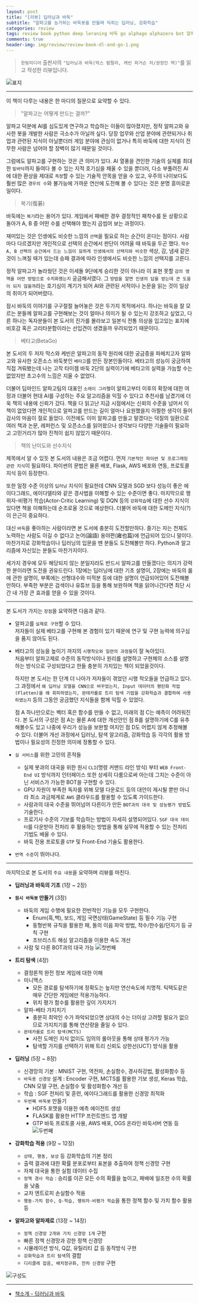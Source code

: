 ```yaml
---  
layout: post  
title: "[리뷰] 딥러닝과 바둑"  
subtitle: "알파고를 능가하는 바둑봇을 만들며 익히는 딥러닝, 강화학습"  
categories: review  
tags: review book python deep leraning 바둑 go alphago alphazero bot 알파고 알파고제로
comments: true  
header-img: img/review/review-book-dl-and-go-1.png
---  
```

  
> `한빛미디어` 출판사의 `"딥러닝과 바둑(막스 펌펄라, 케빈 퍼거슨 저/권정민 역)"`를 읽고 작성한 리뷰입니다.  

![표지](https://theorydb.github.io/assets/img/review/review-book-dl-and-go-1.png)  

---

이 책이 다루는 내용은 한 마디의 질문으로 요약할 수 있다.

> "알파고는 어떻게 만드는 걸까?"

알파고 덕분에 AI를 심도있게 연구하고 학습하는 이들이 많아졌지만, 정작 알파고와 유사한 봇을 개발한 사람은 극소수가 아닐까 싶다. 당장 업무와 산업 분야에 관련되거나 취업과 관련된 지식이 아닐뿐더러 게임 분야에 관심이 없거나 특히 바둑에 대한 지식이 전무한 사람은 넘어야 할 장벽이 많기 때문일 것이다.

그럼에도 알파고를 구현하는 것은 큰 의미가 있다. AI 열풍을 견인한 기술의 실체를 최대한 `밑바닥`까지 들여다 볼 수 있는 지적 호기심을 채울 수 있을 뿐더러, 다소 부풀려진 AI에 대한 환상을 제대로 `측정`할 수 있는 기술적 안목을 얻을 수 있고, 우주의 나이보다도 훨씬 많은 `경우의 수`와 불가능에 가까운 연산에 도전해 볼 수 있다는 것은 분명 흥미로운 일이다.


> 복기(復碁)

바둑에는 `복기`라는 용어가 있다. 게임에서 패배한 경우 결정적인 패착수를 둔 상황으로 돌아가 A, B 중 어떤 수를 선택해야 했는지 곱씹어 보는 과정이다. 

재미있는 것은 인생에도 비슷한 느낌의 `선택`을 필요로 하는 순간이 온다는 점이다. 사람마다 다르겠지만 개인적으로 선택의 순간에서 판단이 어려울 때 바둑을 두곤 했다. `착수 A, B 선택의 순간에서 드는 느낌이 묘하게 인생에서의 선택지와 비슷한` 색상, 감, 냄새 같은 것이 느껴질 때가 있는데 승패 결과에 따라 인생에서도 비슷한 느낌의 선택지를 고른다. 

정작 알파고가 놀라웠던 것은 이세돌 9단에게 승리한 것이 아니라 이 표현 못할 `감의 영역을 어떤 방법으로 수치화했는지` 궁금해서였다. 그 `방법을 알면 인생의 답을 얻는데 큰 도움이 되지 않을까`라는 호기심이 계기가 되어 AI와 관련된 서적이나 논문을 읽는 것이 일상의 취미가 되어버렸다.

잠시 바둑의 이야기를 구구절절 늘어놓은 것은 두가지 목적에서다. 하나는 바둑을 잘 모르는 분들께 알파고를 구현해보는 것이 얼마나 의미가 될 수 있는지 강조하고 싶었고, 다른 하나는 독자분들이 본 도서의 진가를 몰라보고 일본식 전통 의상을 입고있는 표지에 비호감 혹은 고리타분함이라는 선입견이 생겼을까 우려되었기 때문이다.


> 베타고(BetaGo)

본 도서의 두 저자 막스와 케빈은 알파고의 동작 원리에 대한 궁금증을 파헤치고자 알파고와 유사한 오픈소스 바둑봇인 `베타고`를 만든 장본인들이다. 베타고의 성능이 궁금하여 직접 겨뤄봤는데 나는 고작 타이젬 바둑 2단의 실력이기에 베타고의 실력을 가늠할 수는 없었지만 초고수의 느낌은 지울 수 없었다. 

더불어 딥마인드 알파고팀의 대표인 `소레이 그리펠`이 알파고부터 이후의 확장에 대한 여정과 더불어 현대 AI를 구성하는 주요 알고리즘을 익힐 수 있다고 추천사를 남겼기에 더욱 책의 내용에 신뢰가 갔다. 책을 다 읽고난 지금 시점에서는 신뢰의 수준을 넘어서 이 책이 없었다면 개인적으로 알파고를 만드는 길이 얼마나 요원했을지 아찔한 생각이 들어 감사의 마음이 절로 들었다. 이전에도 이미 알파고를 만들고 말겠다는 덕질의 일환으로 여러 책과 논문, 레퍼런스 및 오픈소스를 읽어왔으나 생각보다 다양한 기술들이 필요하고 고민거리가 많아 진척이 쉽지 않았기 때문이다.


> 책의 난이도와 선수지식

제목에서 알 수 있듯 본 도서의 내용은 조금 어렵다. 먼저 `기본적인 파이썬 및 프로그래밍 관련 지식`이 필요하다. 파이썬의 문법은 물론 배포, Flask, AWS 배포와 연동, 프로토콜 지식 등이 등장한다. 

또한 일정 수준 이상의 `딥러닝` 지식이 필요한데 CNN 모델과 SGD 보다 성능이 좋은 에이다그래드, 에이다델타와 같은 경사법을 이해할 수 있는 수준이면 좋다. 마지막으로 행위자-비평가 학습(Actor-Critic Learning) 및 DQN 등의 `강화학습`에 대한 선수 지식이 있다면 책을 이해하는데 순조로울 것으로 예상한다. 더불어 바둑에 대한 도메인 지식(?)이 은근히 중요하다.

대신 `바둑`을 좋아하는 사람이라면 본 도서에 충분히 도전할만하다. 즐기는 자는 천재도 노력하는 사람도 이길 수 없다고 논어(論語) 옹야편(雍也篇)에 언급되어 있으니 말이다. 마찬가지로 강화학습이나 딥러닝의 입문을 뗀 분들도 도전해볼만 하다. Python과 알고리즘에 자신있는 분들도 마찬가지이다. 

세가지 경우에 모두 해당되지 않는 분일지라도 반드시 알파고를 만들겠다는 의지가 강력한 분이라면 도전을 권유드린다. 1장에는 딥러닝에 대한 기초 설명이, 2장에는 바둑의 룰에 관한 설명이, 부록에는 선형대수와 미적분 등에 대한 설명이 언급되어있어 도전해볼 만하다. 부족한 부분은 검색이나 유튜브 등을 통해 보완하며 책을 읽어나간다면 최단 시간 내 가장 큰 효과를 얻을 수 있을 것이다.

---

본 도서가 가지는 `장점`을 요약하면 다음과 같다. 

* 알파고를 `실제로 구현`할 수 있다.  
  저자들이 실제 베타고를 구현해 본 경험이 있기 때문에 연구 및 구현 능력에 의구심을 품지 않아도 된다. 

* 베타고의 성능을 높이기 까지의 `시행착오와 일련의 과정들`이 잘 녹아있다.  
  처음부터 알파고제로 수준의 동작방식이나 원리를 설명하고 구현체의 소스를 설명하는 방식으로 구성되었다고 한들 충분히 가치있는 책이 되었을것이다. 
  
  하지만 본 도서는 한 단계 더 나아가 저자들이 겪었던 시행 착오들을 언급하고 있다. 그 과정에서 `왜 딥러닝 모델을 CNN으로 바꾸었는지, Input 데이터의 평탄화 작업(Flatten)을 왜 회피하였는지, 몬테카를로 트리 탐색 기법을 강화학습과 결합하여 사용하였는지` 등의 그동안 궁금했던 지식들을 함께 익힐 수 있었다.

  점 A 하나만으로는 벡터 혹은 함수를 만들 수 없고, 미래의 점 C는 예측이 어려워진다. 본 도서의 구성은 점 A는 물론 A에 대한 개선안인 점 B를 설명하기에 C를 유추해볼수도 있고 나중에 우리가 성능을 보완할 여지인 점 D도 어렵지 않게 추정해볼 수 있다. 더불어 개선 과정에서 딥러닝, 탐색 알고리즘, 강화학습 등 각각의 활용 방법이나 필요성의 진정한 의미에 정통할 수 있다.

* `실 서비스`를 위한 고민의 흔적들  
  - 실제 봇과의 대국을 위한 원시 `CLI`(명령 커맨드 라인 방식) 부터 `WEB Front-End UI` 방식까지 인터페이스 또한 상세히 다룸으로써 아는데 그치는 수준이 아닌 서비스가 가능한 BOT을 구현할 수 있다.
  - GPU 자원이 부족한 독자를 위해 모델 다운로드 등의 대안이 제시될 뿐만 아니라 최소 과금체계로 `AWS` 클라우드를 활용할 수 있도록 가이드한다.
  - 사람과의 대국 수준을 뛰어넘어 다른이가 만든 `BOT과의 대국 및 성능평가 방법`도 기술한다.
  - 프로기사 수준의 기보를 학습하는 방법이 자세히 설명되어있다. `SGF 대국 데이터`를 다운받아 전처리 후 활용하는 방법을 통해 실무에 적용할 수 있는 전처리 기법도 배울 수 있다.
  - 바둑 전용 프로토콜 `GTP` 및 Front-End 기술도 활용한다.

* `번역 수준`이 뛰어나다.

---

마지막으로 본 도서의 `주요 내용`을 요약하며 리뷰를 마친다.

* __딥러닝과 바둑의 기초__ (1장 ~ 2장)  

* __`원시 바둑봇` 만들기__ (3장)  
  - 바둑의 게임 수행에 필요한 전반적인 기능을 모두 구현한다.
    + Enum(흑,백), 보드, 게임 국면상태(GameState) 등 필수 기능 구현
    + 동형반복 규칙을 활용한 패, 돌의 이음 파악 방법, 착수/한수쉼/던지기 등 규칙 구현
    + 조브리스트 해싱 알고리즘을 이용한 속도 개선
  - 사람 및 다른 BOT과의 대국 가능
  ![첫번째](https://theorydb.github.io/assets/img/review/review-book-dl-and-go-4.png) 

* __트리 탐색__ (4장)  
  - 결정론적 완전 정보 게임에 대한 이해
  - 미니맥스
    + 모든 경로를 탐색하기에 정확도는 높지만 연산속도에 치명적. 틱택도같은 매우 간단한 게임에만 적용가능하다.
    + 위치 평가 함수를 활용한 깊이 가지치기
  - 알파-베타 가지치기
    + 충분히 최악인 수가 파악되었으면 상대의 수는 더이상 고려할 필요가 없으므로 가지치기를 통해 연산량을 줄일 수 있다.
  - `몬테카를로 트리 탐색(MCTS)`
    + 사전 도메인 지식 없이도 임의의 롤아웃을 통해 상태 평가가 가능
    + 탐색할 가지를 선택하기 위해 트리 신뢰도 상한선(UCT) 방식을 활용

* __딥러닝__ (5장 ~ 8장)  
  - 신경망의 기본 : MNIST 구현, 역전파, 손실함수, 경사하강법, 활성화함수 등 
  - `바둑용 신경망` 설계 : Encoder 구현, MCTS를 활용한 기보 생성, Keras 학습, CNN 모델 구현, 손실함수 및 활성화함수 개선 등
  - 학습 : SGF 전처리 및 훈련, 에이다그래드를 활용한 신경망 최적화
  - `두번째 바둑봇` 만들기
    + HDF5 포맷을 이용한 예측 에이전트 생성
    + FLASK를 활용한 HTTP 프런트엔드 앱 개발
    + GTP 바둑 프로토콜 사용, AWS 배포, OGS 온라인 바둑서버 연동 등
    ![두번째](https://theorydb.github.io/assets/img/review/review-book-dl-and-go-3.png) 

* __강화학습 적용__ (9장 ~ 12장)  
  - `상태, 행동, 보상` 등 강화학습의 기본 정리
  - 출력 결과에 대한 확률 분포로부터 표본을 추출하여 정책 신경망 구현
  - 자체 대국을 통한 실험 데이터 수집
  - `정책 경사 학습` : 승리를 이끈 모든 수의 확률을 높이고, 패배에 일조한 수의 확률을 낮춤
  - 교차 엔트로피 손실함수 적용
  - `행동-가치 함수, Q-학습, 행위자-비평가 학습`을 통한 정책 함수 및 가치 함수 활용 등

* __알파고와 알파제로__ (13장 ~ 14장)  
  - `정책 신경망 2개와 가치 신경망 1개` 구현
  - 빠른 정책 신경망과 강한 정책 신경망 
  - 시뮬레이션 방식, Q값, 유틸리티 값 등 동작방식 구현
  - `강화학습과 트리 탐색`의 결합
  - `디리클레 잡음, 배치정규화, 잔차 신경망` 구현

![구성도](https://theorydb.github.io/assets/img/review/review-book-dl-and-go-2.png) 

---

* [책소개 - 딥러닝과 바둑](http://www.yes24.com/Product/Goods/90323579?scode=032&OzSrank=1)


